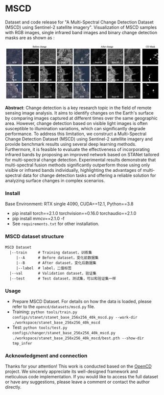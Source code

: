 # MSCD
Dataset and code release for "A Multi-Spectral Change Detection Dataset (MSCD) using Sentinel-2 satellite imagery". Visualization of MSCD samples with RGB images, single infrared band images and binary change detection masks are as shown as :

<img width="750" alt="image" src="https://github.com/kaka0910/MSCD/blob/main/Figs/dlcv_dataset.jpg">

**Abstract**: Change detection is a key research topic in the field of remote sensing image analysis. It aims to identify changes on the Earth's surface by comparing images captured at different times over the same geographic area. However, change detection based on visible light images is often susceptible to illumination variations, which can significantly degrade performance. To address this limitation, we construct a Multi-Spectral Change Detection Dataset (MSCD) using Sentinel-2 satellite imagery and provide benchmark results using several deep learning methods. Furthermore, it is feasible to evaluate the effectiveness of incorporating infrared bands by proposing an improved network based on STANet tailored for multi-spectral change detection. Experimental results demonstrate that multi-spectral fusion methods significantly outperform those using only visible or infrared bands individually, highlighting the advantages of multi-spectral data for change detection tasks and offering a reliable solution for analyzing surface changes in complex scenarios.

### Install
Base Environment: RTX single 4090, CUDA==12.1, Python==3.8
- pip install torch==2.1.0 torchvision==0.16.0 torchaudio==2.1.0 
- pip install mmcv==2.1.0 -f
- See `requirements.txt` for other installation.

### MSCD dataset structure
```
MSCD Dataset
  |--train     # Training dataset，训练集
     |--A      # Before dataset，变化前数据集
     |--B      # After dataset，变化后数据集
     |--label  # label，二值标签
  |--val       # Validation dataset，验证集
  |--test      # Test dataset，测试集，可以和验证集一样
```

### Usage
- Prepare MSCD Dataset. For details on how the data is loaded, please refer to the `opencd/datasets/mscd.py` file.
- Training: `python tools/train.py configs/stanet/stanet_base_256x256_40k_mscd.py --work-dir ./workspace/stanet_base_256x256_40k_mscd`
- Test: `python tools/test.py configs/changer/stanet_base_256x256_40k_mscd.py ./workspace/stanet_base_256x256_40k_mscd/best.pth --show-dir tmp_infer`


### Acknowledgment and connection
Thanks for your attention! This work is conducted based on the [OpenCD](https://github.com/likyoo/open-cd) project. We sincerely appreciate its well-designed framework and meticulous code implementation. If you would like to access the full dataset or have any suggestions, please leave a comment or contact the author directly.
